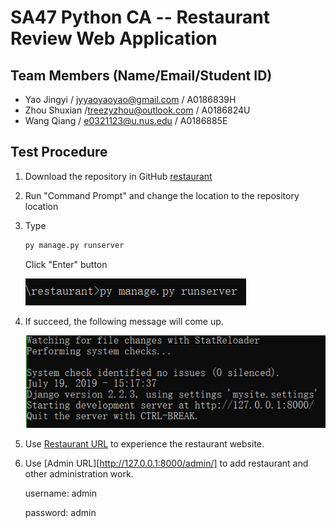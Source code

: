 # SA47 Python CA -- Restaurant Review Web Application

## Team Members (Name/Email/Student ID)

* Yao Jingyi / jyyaoyaoyao@gmail.com / A0186839H
* Zhou Shuxian /treezyzhou@outlook.com / A0186824U
* Wang Qiang / e0321123@u.nus.edu / A0186885E

## Test Procedure

1. Download the repository in GitHub [restaurant](https://github.com/yaoyao96/restaurant)

2. Run "Command Prompt" and change the location to the repository location

3. Type

   ``` cmd
   py manage.py runserver
   ```

   Click "Enter" button

   <img src="doc/runserver.PNG"></img>

4. If succeed, the following message will come up.

   <img src="doc/runserver2.PNG"></img>

5. Use [Restaurant URL](http://127.0.0.1:8000/restaurant/) to experience the restaurant website.

6. Use [Admin URL][http://127.0.0.1:8000/admin/] to add restaurant and other administration work.

   username: admin

   password: admin

